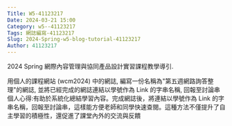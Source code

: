 ```yaml
---
Title: W5-41123217
Date: 2024-03-21 15:00
Category: w5--41123217
Tags: 網誌編寫-41123217
Slug: 2024-Spring-w5-blog-tutorial-41123217
Author: 41123217
---
```


2024 Spring 網際內容管理與協同產品設計實習課程教學導引.
<!-- PELICAN_END_SUMMARY -->

用個人的課程網站 (wcm2024) 中的網誌, 編寫一份名稱為"第五週網路詢答整理"的網誌, 並將已經完成的網誌連結以學號作為 Link 的字串名稱, 回報至討論串
個人心得:有助於系統化總結學習內容。完成網誌後，將連結以學號作為 Link 的字串名稱，回報至討論串，這樣能方便老師和同學快速查閱。這種方法不僅提升了自主學習的積極性，還促進了課堂內外的交流與反饋